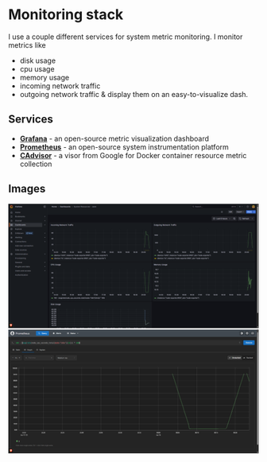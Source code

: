 # Monitoring stack

I use a couple different services for system metric monitoring. I monitor metrics like

- disk usage
- cpu usage
- memory usage
- incoming network traffic
- outgoing network traffic
  & display them on an easy-to-visualize dash.

## Services

- **[Grafana](https://grafana.com/)** - an open-source metric visualization dashboard
- **[Prometheus](https://prometheus.io)** - an open-source system instrumentation platform
- **[CAdvisor](https://github.com/google/cadvisor)** - a visor from Google for Docker container resource metric collection

## Images

![Grafana](./images/grafana.png)
![Prometheus](./images/prometheus.png)
